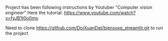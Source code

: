 Project has been following instructions by Youtuber "Computer vision engineer"
Here the tutorial: https://www.youtube.com/watch?v=fyJB1t0o0ms

Need to clone https://github.com/DoiXuanDat/biensoxe_streamlit.git to run the project
